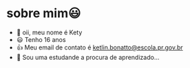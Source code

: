 # sobre mim:smiley:
- 👋 oii, meu nome é Kety
- :smiley: Tenho 16 anos
- 👍 Meu email de contato é ketlin.bonatto@escola.pr.gov.br
- 👀 Sou uma estudande a procura de aprendizado...
